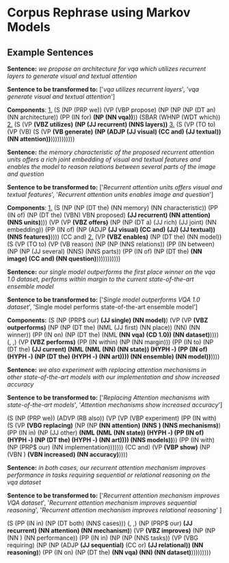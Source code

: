 # Corpus Rephrase using Markov Models



## Example Sentences

**Sentence:**  *we propose an architecture for vqa which utilizes recurrent layers to*
*generate visual and textual attention*

**Sentence to be transformed to:** ['*vqa utilizes recurrent layers*', '*vqa generate visual and textual attention*']

**Components**: <u>1.</u> (S (NP (PRP we)) (VP (VBP propose) (NP (NP (NP (DT an) (NN architecture)) (PP (IN for) **(NP (NN vqa))**)) (SBAR (WHNP (WDT which)) <u>2.</u> (S (VP **(VBZ utilizes)** **(NP (JJ recurrent) (NNS layers))** <u>3.</u> (S (VP (TO to) (VP (VB) (S (VP **(VB generate)** **(NP (ADJP (JJ visual) (CC and) (JJ textual)) (NN attention))**)))))))))))

**Sentence:**  *the memory characteristic of the*
*proposed recurrent attention units offers a rich joint embedding of visual and*
*textual features and enables the model to reason relations between several*
*parts of the image and question*

**Sentence to be transformed to:** ['*Recurrent attention units offers visual and textual features*',  '*Recurrent attention units enables image and question*']

**Components**: <u>1.</u> (S (NP (NP (DT the) (NN memory) (NN characteristic)) (PP (IN of) (NP (DT the) (VBN) VBN proposed) **(JJ recurrent) (NN attention) (NNS units)**))) (VP (VP **(VBZ offers)** (NP (NP (DT a) (JJ rich) (JJ joint) (NN embedding)) (PP (IN of) (NP (ADJP **(JJ visual) (CC and) (JJ) (JJ textual)) (NNS features)**)))) (CC and) <u>2.</u> (VP **(VBZ enables)** (NP (DT the) (NN model)) (S (VP (TO to) (VP (VB reason) (NP (NP (NNS relations)) (PP (IN between) (NP (NP (JJ several) (NNS) (NNS parts)) (PP (IN of) (NP (DT the) **(NN image) (CC and) (NN question)**)))))))))))

**Sentence:**  *our single model outperforms the first place*
*winner on the vqa 1.0 dataset, performs within margin to the current*
*state-of-the-art ensemble model*

**Sentence to be transformed to:** ['*Single model outperforms VQA 1.0 dataset*', 'Single model performs state-of-the-art ensemble model']

**Components:** (S (NP (PRP$ our) **(JJ single) (NN model)**) (VP (VP **(VBZ outperforms)** (NP (NP (DT the) (NML (JJ first) (NN place)) (NN) (NN winner)) (PP (IN on) (NP (DT the) (NML **(NN vqa) (CD 1.0)) (NN dataset)**)))) (, ,) (VP **(VBZ performs)** (PP (IN within) (NP (NN margin))) (PP (IN to) (NP (DT the) **(JJ current) (NML (NML (NN) (NN state)) (HYPH -) (PP (IN of) (HYPH -) (NP (DT the) (HYPH -) (NN art)))) (NN ensemble) (NN model))**))))

**Sentence:**  *we also experiment with replacing attention*
*mechanisms in other state-of-the-art models with our implementation and show*
*increased accuracy*

**Sentence to be transformed to:** ['*Replacing Attention mechanisms with state-of-the-art models*', '*Attention mechanisms show increased accuracy*']

(S (NP (PRP we)) (ADVP (RB also)) (VP (VP (VBP experiment) (PP (IN with) (S (VP **(VBG replacing)** (NP (NP **(NN attention) (NNS**
**) (NNS mechanisms)**) (PP (IN in) (NP (JJ other) **(NML (NML (NN state)) (HYPH -) (PP (IN of) (HYPH -) (NP (DT the) (HYPH -) (NN art)))) (NNS models))**)) (PP (IN with) (NP (PRP$ our) (NN implementation))))))) (CC and) (VP **(VBP show)** (NP (VBN
) **(VBN increased) (NN accuracy)**))))

**Sentence:**  *in both cases, our recurrent attention mechanism improves*
*performance in tasks requiring sequential or relational reasoning on the vqa*
*dataset*

**Sentence to be transformed to:** ['*Recurrent attention mechanism improves VQA dataset*', '*Recurrent attention mechanism improves sequential reasoning*', '*Recurrent attention mechanism improves relational reasoning*' ]

(S (PP (IN in) (NP (DT both) (NNS cases))) (, ,) (NP (PRP$ our) **(JJ recurrent) (NN attention) (NN mechanism)**) (VP **(VBZ improves)** (NP (NP (NN
) (NN performance)) (PP (IN in) (NP (NP (NNS tasks)) (VP (VBG requiring) (NP (NP (ADJP **(JJ sequential)** (CC or) **(JJ relational)) (NN reasoning)**) (PP (IN on) (NP (DT the) **(NN vqa) (NN) (NN dataset)**)))))))))
